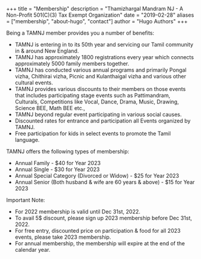 +++
title = "Membership"
description = "Thamizhargal Mandram NJ - A Non-Profit 501(C)(3) Tax Exempt Organization"
date = "2019-02-28"
aliases = ["membership", "about-hugo", "contact"]
author = "Hugo Authors"
+++

Being a TAMNJ member provides you a number of benefits:

* TAMNJ is entering in to its 50th year and servicing our Tamil community in & around New England.
* TAMNJ has approximately 1800 registrations every year which connects approximately 5000 family members together.
* TAMNJ has conducted various annual programs and primarily Pongal vizha, Chithirai vizha, Picnic and Kulanthaigal vizha and various other cultural events.
* TAMNJ provides various discounts to their members on those events that includes participating stage events such as Pattimandram, Culturals, Competitions like Vocal, Dance, Drama, Music, Drawing, Science BEE, Math BEE etc.,
* TAMNJ beyond regular event participating in various social causes.
* Discounted rates for entrance and participation all Events organized by TAMNJ.
* Free participation for kids in select events to promote the Tamil language.


TAMNJ offers the following types of membership:

* Annual Family - $40 for Year 2023
* Annual Single - $30 for Year 2023
* Annual Special Category (Divorced or Widow) - $25 for Year 2023
* Annual Senior (Both husband & wife are 60 years & above) - $15 for Year 2023


Important Note:
* For 2022 membership is valid until Dec 31st, 2022.
* To avail 5$ discount, please sign up 2023 membership before Dec 31st, 2022.
* For free entry, discounted price on participation & food for all 2023 events, please take 2023 membership.
* For annual membership, the membership will expire at the end of the calendar year.
